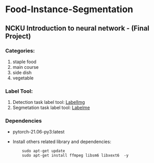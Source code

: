 # Food-Instance-Segmentation
## NCKU Introduction to neural network - (**Final Project**)

### Categories:
1. staple food
2. main course
3. side dish
4. vegetable

### Label Tool: 
1. Detection task label tool: [LabelImg](https://github.com/HumanSignal/labelImg)
2. Segmetation task label tool: [Labelme](https://github.com/wkentaro/labelme)

### Dependencies
* pytorch-21.06-py3:latest

* Install others related library and dependencies:
   ```shell
       sudo apt-get update
       sudo apt-get install ffmpeg libsm6 libxext6  -y
   ```
